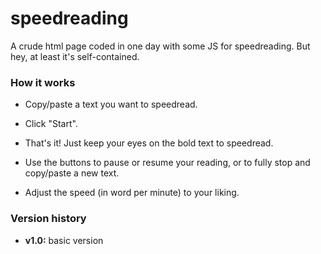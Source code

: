 # speedreading

A crude html page coded in one day with some JS for speedreading.
But hey, at least it's self-contained.

### How it works
* Copy/paste a text you want to speedread.
* Click "Start".
* That's it! Just keep your eyes on the bold text to speedread.


* Use the buttons to pause or resume your reading, or to fully stop and copy/paste a new text.
* Adjust the speed (in word per minute) to your liking.

### Version history

- **v1.0:** basic version
